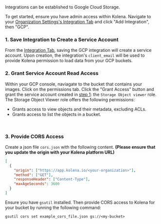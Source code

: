 Integrations can be established to Google Cloud Storage.

To get started, ensure you have admin access within Kolena.
Navigate to your [Organization Settings's Integration Tab](https://app.kolena.io/redirect/organization?tab=integrations) and click "Add Integration", then "GCP".

### 1. Save Integration to Create a Service Account

From the [Integration Tab](https://app.kolena.io/redirect/organization?tab=integrations), saving the GCP integration will create a service account.
Upon creation, the integration's `client_email` will be used to provide Kolena permission to load data from your GCP buckets.

### 2. Grant Service Account Read Access

Within your GCP console, naviagate to the bucket that contains your images.
Click on the permissions tab.
Click the "Grant Access" button and grant the service account created in [step 1](#1-save-integration-to-create-a-service-account): the `Storage Object viewer` role.
The Storage Object Viewer role offers the following permissions:

- Grants access to view objects and their metadata, excluding ACLs.
- Grants access to list the objects in a bucket.

​ ​

### 3. Provide CORS Access

Create a json file `cors.json` with the following content. **(Please ensure that you update the origin with your Kolena platform URL)**

```json
[
  {
    "origin": ["https://app.kolena.io/<your-organization>"],
    "method": ["GET"],
    "responseHeader": ["Content-Type"],
    "maxAgeSeconds": 3600
  }
]
```

Ensure you have `gsutil` installed.
Then provide CORS access to Kolena for your bucket by running the following command:

`gsutil cors set example_cors_file.json gs://<my-bucket>`
